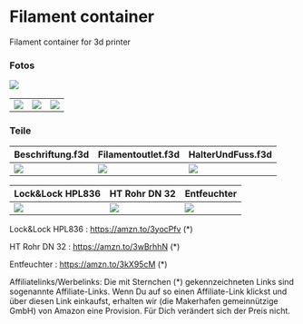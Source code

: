 # Filament container
Filament container for 3d printer 

### Fotos

![](images/IMG_1.JPG)

|     |     |     |
| --- | --- | --- |
| ![](images/IMG_2.JPG) | ![](images/IMG_3.JPG) | ![](images/IMG_4.JPG) |



### Teile
| Beschriftung.f3d  | Filamentoutlet.f3d | HalterUndFuss.f3d  |
| --- | --- | --- |
| ![](images/Beschriftung.png) | ![](images/Filamentoutlet.png) | ![](images/HalterUndFuss.png) |

| Lock&Lock HPL836  | HT Rohr DN 32 | Entfeuchter  |
| --- | --- | --- |
| ![](images/HPL836.jpg)  | ![](images/HT-Rohr.png)  | ![](images/Entfeuchter.jpg) |


Lock&Lock HPL836 : https://amzn.to/3yocPfv (*)

HT Rohr DN 32    : https://amzn.to/3wBrhhN (*)

Entfeuchter      : https://amzn.to/3kX95cM (*)

Affiliatelinks/Werbelinks: Die mit Sternchen (*) gekennzeichneten Links sind sogenannte Affiliate-Links. Wenn Du auf so einen Affiliate-Link klickst und über diesen Link einkaufst, erhalten wir (die Makerhafen gemeinnützige GmbH) von Amazon eine Provision. Für Dich verändert sich der Preis nicht.

